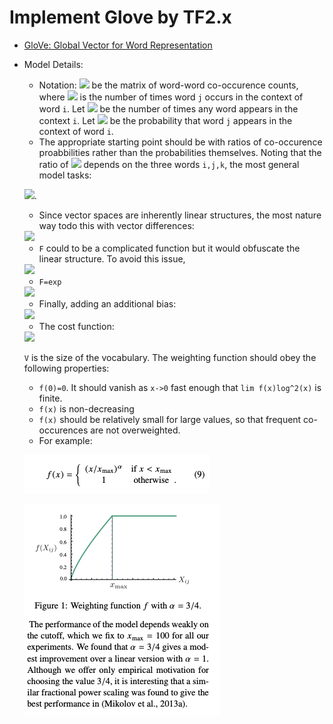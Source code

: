 # Implement Glove by TF2.x

* [GloVe: Global Vector for Word Representation](https://nlp.stanford.edu/pubs/glove.pdf)

* Model Details:
  - Notation: <img src="https://latex.codecogs.com/gif.latex?X"/> be the matrix of word-word co-occurence counts, where <img src="https://latex.codecogs.com/gif.latex?X_{ij}"/> is the number of times word ``j`` occurs in the context of word ``i``. Let <img src="https://latex.codecogs.com/gif.latex?X_i=\sum_k X_{ik}"/> be the number of times any word appears in the context ``i``. Let <img src="https://latex.codecogs.com/gif.latex?P_{ij}=P(j|i)=X_{ij}/X_i"/> be the probability that word ``j`` appears in the context of word ``i``.
  - The appropriate starting point should be with ratios of co-occurence proabbilities rather than the probabilities themselves. Noting that the ratio of <img src="https://latex.codecogs.com/gif.latex?P_{ik}/P_{jk}"/> depends on the three words ``i,j,k``, the most general model tasks:

  <img src="https://latex.codecogs.com/gif.latex?F(w_i,w_j,\tilde{w}_k)=\frac{P_{ik}}{jk}"/>.
  
  - Since vector spaces are inherently linear structures, the most nature way todo this with vector differences:

  <img src="https://latex.codecogs.com/gif.latex?F(w_i-w_j,\tilde{w}_k)=\frac{P_{ik}}{P_{jk}}"/>

  - ``F`` could to be a complicated function but it would obfuscate the linear structure. To avoid this issue, 

  <img src="https://latex.codecogs.com/gif.latex?F((w_i-w_j)^T\tilde{w}_k)=\frac{P_{ik}}{P_{jk}}"/>

  - ``F=exp``

  <img src="https://latex.codecogs.com/gif.latex?P_{ik}=F(w_i^T\tilde{w}_k)=\frac{X_{ik}}{X_i}"/>

  - Finally, adding an additional bias:

  <img src="https://latex.codecogs.com/gif.latex?w_i^T\tilde{w}_k+b_i+\tilde{b}_k=\log(X_{ik})"/>

  - The cost function:

  <img src="https://latex.codecogs.com/gif.latex?J=\sum_{i,j=1}^Vf(X_{ij})(w_i^T\tilde{w}_j+b_i+\tilde{b}_j-\logX_{ij})^2"/>
  
  ``V`` is the size of the vocabulary. The weighting function should obey the following properties:
    -  ``f(0)=0``. It should vanish as ``x->0`` fast enough that ``lim f(x)log^2(x)`` is finite.
    -  ``f(x)`` is non-decreasing 
    -  ``f(x)`` should be relatively small for large values, so that frequent co-occurences are not overweighted.
    -  For example:

    ![image](./imgs/weights.png)

    ![image](./imgs/plot.png)

